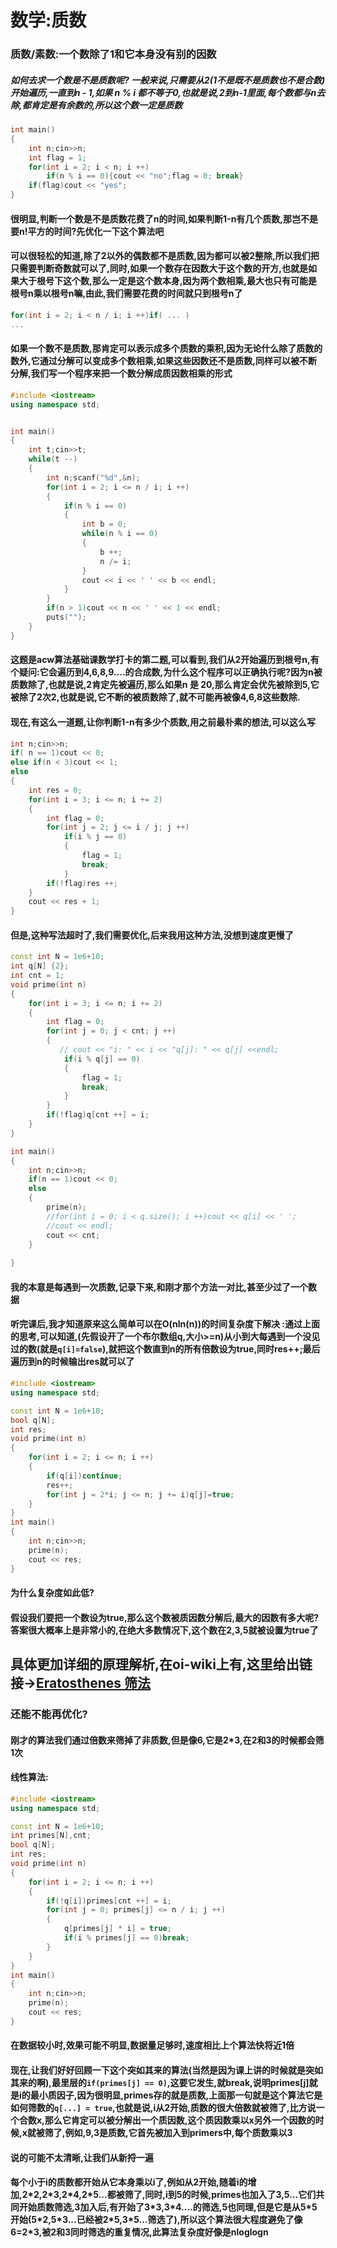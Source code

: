 # 数学:质数

### 质数/素数:一个数除了1和它本身没有别的因数

##### 如何去求一个数是不是质数呢? 一般来说,只需要从2(1不是既不是质数也不是合数)开始遍历,一直到n - 1,如果 n % i 都不等于0,也就是说,2到n-1里面,每个数都与n去除,都肯定是有余数的,所以这个数一定是质数

```cpp
int main()
{
    int n;cin>>n;
    int flag = 1;
    for(int i = 2; i < n; i ++)
        if(n % i == 0){cout << "no";flag = 0; break}
    if(flag)cout << "yes";
}
```

 #### 很明显,判断一个数是不是质数花费了n的时间,如果判断1-n有几个质数,那岂不是要n!平方的时间?先优化一下这个算法吧

#### 可以很轻松的知道,除了2以外的偶数都不是质数,因为都可以被2整除,所以我们把只需要判断奇数就可以了,同时,如果一个数存在因数大于这个数的开方,也就是如果大于根号下这个数,那么一定是这个数本身,因为两个数相乘,最大也只有可能是根号n乘以根号n嘛,由此,我们需要花费的时间就只到根号n了

```cpp
for(int i = 2; i < n / i; i ++)if( ... )
...
```

#### 如果一个数不是质数,那肯定可以表示成多个质数的乘积,因为无论什么除了质数的数外,它通过分解可以变成多个数相乘,如果这些因数还不是质数,同样可以被不断分解,我们写一个程序来把一个数分解成质因数相乘的形式

```cpp
#include <iostream>
using namespace std;


int main()
{
    int t;cin>>t;
    while(t --)
    {
        int n;scanf("%d",&n);        
        for(int i = 2; i <= n / i; i ++)
        {
            if(n % i == 0)
            {
                int b = 0;
                while(n % i == 0)
                {
                    b ++;
                    n /= i;
                }
                cout << i << ' ' << b << endl;
            }
        }
        if(n > 1)cout << n << ' ' << 1 << endl;
        puts("");
    }
}
```

#### 这题是acw算法基础课数学打卡的第二题,可以看到,我们从2开始遍历到根号n,有个疑问:它会遍历到4,6,8,9....的合成数,为什么这个程序可以正确执行呢?因为n被质数除了,也就是说,2肯定先被遍历,那么如果n 是 20,那么肯定会优先被除到5,它被除了2次2,也就是说,它不断的被质数除了,就不可能再被像4,6,8这些数除.

#### 现在,有这么一道题,让你判断1-n有多少个质数,用之前最朴素的想法,可以这么写

```cpp
int n;cin>>n;
if( n == 1)cout << 0;
else if(n < 3)cout << 1;
else
{
    int res = 0;
    for(int i = 3; i <= n; i += 2)
    {
        int flag = 0;
        for(int j = 2; j <= i / j; j ++)
            if(i % j == 0)
            {
                flag = 1;
                break;
            }
        if(!flag)res ++;
    }
    cout << res + 1;
}
```

#### 但是,这种写法超时了,我们需要优化,后来我用这种方法,没想到速度更慢了

```cpp
const int N = 1e6+10;
int q[N] {2};
int cnt = 1;
void prime(int n)
{
    for(int i = 3; i <= n; i += 2)
    {
        int flag = 0;
        for(int j = 0; j < cnt; j ++)
        {
           // cout << "i: " << i << "q[j]: " << q[j] <<endl;
            if(i % q[j] == 0)
            {
                flag = 1;
                break;
            }
        }
        if(!flag)q[cnt ++] = i;
    }
}

int main()
{
    int n;cin>>n;
    if(n == 1)cout << 0;
    else
    {
        prime(n);
        //for(int i = 0; i < q.size(); i ++)cout << q[i] << ' ';
        //cout << endl;
        cout << cnt;
    }
    
}
```

#### 我的本意是每遇到一次质数,记录下来,和刚才那个方法一对比,甚至少过了一个数据

#### 听完课后,我才知道原来这么简单可以在O(nln(n))的时间复杂度下解决 :通过上面的思考,可以知道,(先假设开了一个布尔数组q,大小>=n)从小到大每遇到一个没见过的数(就是`q[i]=false`),就把这个数直到n的所有倍数设为true,同时res++;最后遍历到n的时候输出res就可以了

```cpp
#include <iostream>
using namespace std;

const int N = 1e6+10;
bool q[N];
int res;
void prime(int n)
{
    for(int i = 2; i <= n; i ++)
    {
        if(q[i])continue;
        res++;
        for(int j = 2*i; j <= n; j += i)q[j]=true;
    }
}
int main()
{
    int n;cin>>n;
    prime(n);
    cout << res;
}
```

#### 为什么复杂度如此低?

#### 假设我们要把一个数设为true,那么这个数被质因数分解后,最大的因数有多大呢?答案很大概率上是非常小的,在绝大多数情况下,这个数在2,3,5就被设置为true了

## 具体更加详细的原理解析,在oi-wiki上有,这里给出链接->[**Eratosthenes 筛法**](https://oi-wiki.org/math/number-theory/sieve/)

### 还能不能再优化?

#### 刚才的算法我们通过倍数来筛掉了非质数,但是像6,它是2*3,在2和3的时候都会筛1次

#### 线性算法:

```cpp
#include <iostream>
using namespace std;

const int N = 1e6+10;
int primes[N],cnt;
bool q[N];
int res;
void prime(int n)
{
    for(int i = 2; i <= n; i ++)
    {
        if(!q[i])primes[cnt ++] = i;
       	for(int j = 0; primes[j] <= n / i; j ++)
        {
            q[primes[j] * i] = true;
            if(i % primes[j] == 0)break;
		}
    }
}
int main()
{
    int n;cin>>n;
    prime(n);
    cout << res;
}
```

#### 在数据较小时,效果可能不明显,数据量足够时,速度相比上个算法快将近1倍

#### 现在,让我们好好回顾一下这个突如其来的算法(当然是因为课上讲的时候就是突如其来的啊),最里层的`if(primes[j] == 0)`,这要它发生,就break,说明primes[j]就是i的最小质因子,因为很明显,primes存的就是质数,上面那一句就是这个算法它是如何筛数的`q[...] = true`,也就是说,i从2开始,质数的很大倍数就被筛了,比方说一个合数x,那么它肯定可以被分解出一个质因数,这个质因数乘以x另外一个因数的时候,x就被筛了,例如,9,3是质数,它首先被加入到primers中,每个质数乘以3

#### 说的可能不太清晰,让我们从新捋一遍

#### 每个小于i的质数都开始从它本身乘以i了,例如从2开始,随着i的增加,2\*2,2\*3,2\*4,2\*5...都被筛了,同时,i到5的时候,primes也加入了3,5...它们共同开始质数筛选,3加入后,有开始了3\*3,3\*4....的筛选,5也同理,但是它是从5\*5开始(5\*2,5\*3...已经被2\*5,3\*5...筛选了),所以这个算法很大程度避免了像6=2*3,被2和3同时筛选的重复情况,此算法复杂度好像是nloglogn

## 
